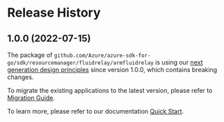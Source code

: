 # Release History

## 1.0.0 (2022-07-15)

The package of `github.com/Azure/azure-sdk-for-go/sdk/resourcemanager/fluidrelay/armfluidrelay` is using our [next generation design principles](https://azure.github.io/azure-sdk/general_introduction.html) since version 1.0.0, which contains breaking changes.

To migrate the existing applications to the latest version, please refer to [Migration Guide](https://aka.ms/azsdk/go/mgmt/migration).

To learn more, please refer to our documentation [Quick Start](https://aka.ms/azsdk/go/mgmt).